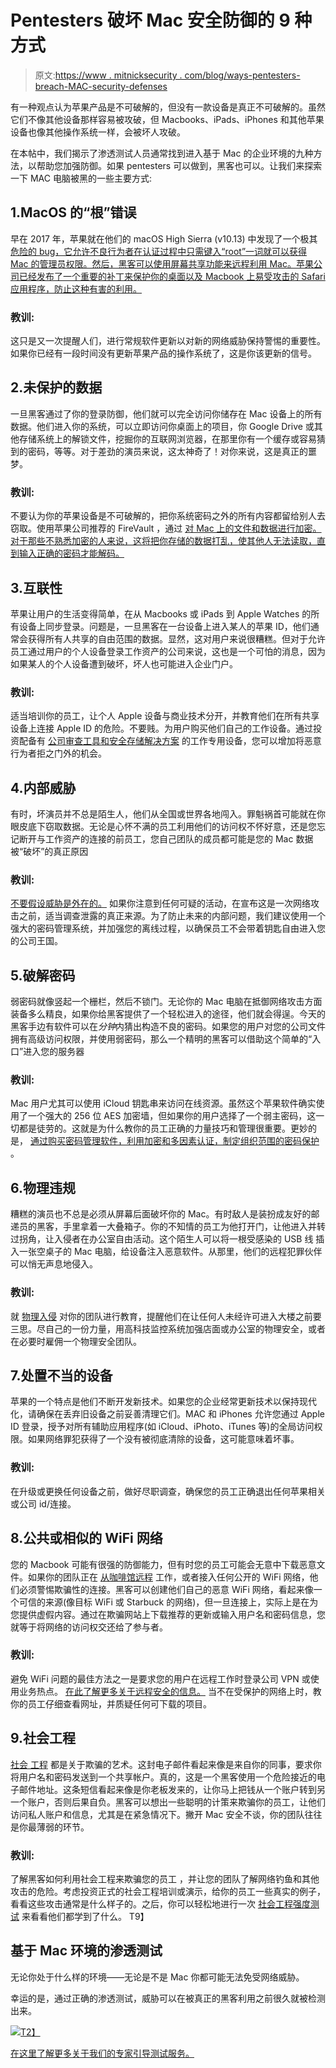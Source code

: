 # Pentesters 破坏 Mac 安全防御的 9 种方式

> 原文:[https://www . mitnicksecurity . com/blog/ways-pentesters-breach-MAC-security-defenses](https://www.mitnicksecurity.com/blog/ways-pentesters-breach-mac-security-defenses)

有一种观点认为苹果产品是不可破解的，但没有一款设备是真正不可破解的。虽然它们不像其他设备那样容易被攻破，但 Macbooks、iPads、iPhones 和其他苹果设备也像其他操作系统一样，会被坏人攻破。

在本帖中，我们揭示了渗透测试人员通常找到进入基于 Mac 的企业环境的九种方法，以帮助您加强防御。如果 pentesters 可以做到，黑客也可以。让我们来探索一下 MAC 电脑被黑的一些主要方式:

## 1.MacOS 的“根”错误

早在 2017 年，苹果就在他们的 macOS High Sierra (v10.13) 中发现了一个极其 [危险的 bug，它允许不良行为者在认证过程中只需键入“root”一词就可以获得 Mac 的管理员权限。然后，黑客可以使用屏幕共享功能来远程利用 Mac。苹果公司已经发布了一个重要的补丁来保护你的桌面以及 Macbook 上易受攻击的 Safari 应用程序，防止这种有害的利用。](https://support.apple.com/en-us/HT208397)

### 教训:

这只是又一次提醒人们，进行常规软件更新以对新的网络威胁保持警惕的重要性。如果你已经有一段时间没有更新苹果产品的操作系统了，这是你该更新的信号。

## 2.未保护的数据

一旦黑客通过了你的登录防御，他们就可以完全访问你储存在 Mac 设备上的所有数据。他们进入你的系统，可以立即访问你桌面上的项目，你 Google Drive 或其他存储系统上的解锁文件，挖掘你的互联网浏览器，在那里你有一个缓存或容易猜到的密码，等等。对于差劲的演员来说，这太神奇了！对你来说，这是真正的噩梦。

### 教训:

不要认为你的苹果设备是不可破解的，把你系统密码之外的所有内容都留给别人去窃取。使用苹果公司推荐的 FireVault ，通过 [对 Mac 上的文件和数据进行加密。对于那些不熟悉加密的人来说，这将把你存储的数据打乱，使其他人无法读取，直到输入正确的密码才能解码。](https://support.apple.com/guide/mac-help/encrypt-your-mac-data-with-filevault-mh11785/10.13/mac/10.13)

## 3.互联性

苹果让用户的生活变得简单，在从 Macbooks 或 iPads 到 Apple Watches 的所有设备上同步登录。问题是，一旦黑客在一台设备上进入某人的苹果 ID，他们通常会获得所有人共享的自由范围的数据。显然，这对用户来说很糟糕。但对于允许员工通过用户的个人设备登录工作资产的公司来说，这也是一个可怕的消息，因为如果某人的个人设备遭到破坏，坏人也可能进入企业门户。

### 教训:

适当培训你的员工，让个人 Apple 设备与商业技术分开，并教育他们在所有共享设备上连接 Apple ID 的危险。不要贱。为用户购买他们自己的工作设备。通过投资配备有 [公司审查工具和安全存储解决方案](https://www.mitnicksecurity.com/blog/endpoint-security-and-remote-work-5-considerations-for-remote-users) 的工作专用设备，您可以增加将恶意行为者拒之门外的机会。

## 4.内部威胁

有时，坏演员并不总是陌生人，他们从全国或世界各地闯入。罪魁祸首可能就在你眼皮底下窃取数据。无论是心怀不满的员工利用他们的访问权不怀好意，还是您忘记断开与工作资产的连接的前员工，您自己团队的成员都可能是您的 Mac 数据被“破坏”的真正原因

### 教训:

[不要假设威胁是外在的。](https://www.mitnicksecurity.com/blog/understanding-the-6-main-types-of-penetration-testing) 如果你注意到任何可疑的活动，在宣布这是一次网络攻击之前，适当调查泄露的真正来源。为了防止未来的内部问题，我们建议使用一个强大的密码管理系统，并加强您的离线过程，以确保员工不会带着钥匙自由进入您的公司王国。

## 5.破解密码

弱密码就像竖起一个栅栏，然后不锁门。无论你的 Mac 电脑在抵御网络攻击方面装备多么精良，如果你给黑客提供了一个轻松进入的途径，他们就会得逞。今天的黑客手边有软件可以在*分钟*内猜出构造不良的密码。如果您的用户对您的公司文件拥有高级访问权限，并使用弱密码，那么一个精明的黑客可以借助这个简单的“入口”进入您的服务器

### 教训:

Mac 用户尤其可以使用 iCloud 钥匙串来访问在线资源。虽然这个苹果软件确实使用了一个强大的 256 位 AES 加密墙，但如果你的用户选择了一个弱主密码，这一切都是徒劳的。这就是为什么教你的员工正确的力量技巧和管理很重要。更妙的是， [通过购买密码管理软件，利用加密和多因素认证，制定组织范围的密码保护](https://www.mitnicksecurity.com/blog/8-password-security-tips-from-kevin-mitnick-for-better-login-protection) 。

## 6.物理违规

糟糕的演员也不总是必须从屏幕后面破坏你的 Mac。有时敌人是装扮成友好的邮递员的黑客，手里拿着一大叠箱子。你的不知情的员工为他打开门，让他进入并转过拐角，让入侵者在办公室自由活动。这个陌生人可以将一根受感染的 USB 线 插入一张空桌子的 Mac 电脑，给设备注入恶意软件。从那里，他们的远程犯罪伙伴可以悄无声息地侵入。

### 教训:

就 [物理入侵](https://www.mitnicksecurity.com/blog/understanding-the-6-main-types-of-penetration-testing) 对你的团队进行教育，提醒他们在让任何人未经许可进入大楼之前要三思。尽自己的一份力量，用高科技监控系统加强店面或办公室的物理安全，或者在必要时雇佣一个物理安全团队。

## 7.处置不当的设备

苹果的一个特点是他们不断开发新技术。如果您的企业经常更新技术以保持现代化，请确保在丢弃旧设备之前妥善清理它们。MAC 和 iPhones 允许您通过 Apple ID 登录，授予对所有辅助应用程序(如 iCloud、iPhoto、iTunes 等)的全局访问权限。如果网络罪犯获得了一个没有被彻底清除的设备，这可能意味着坏事。

### 教训:

在升级或更换任何设备之前，做好尽职调查，确保您的员工正确退出任何苹果相关或公司 id/连接。

## 8.公共或相似的 WiFi 网络

您的 Macbook 可能有很强的防御能力，但有时您的员工可能会无意中下载恶意文件。如果你的团队正在 [从咖啡馆远程](https://www.mitnicksecurity.com/blog/endpoint-security-and-remote-work-5-considerations-for-remote-users) 工作，或者接入任何公开的 WiFi 网络，他们必须警惕欺骗性的连接。黑客可以创建他们自己的恶意 WiFi 网络，看起来像一个可信的来源(像目标 WiFi 或 Starbuck 的网络)，但一旦连接上，实际上是在为您提供虚假内容。通过在欺骗网站上下载推荐的更新或输入用户名和密码信息，您就等于将网络的访问权交还给了参与者。

### 教训:

避免 WiFi 问题的最佳方法之一是要求您的用户在远程工作时登录公司 VPN 或使用业务热点。 [在此了解更多关于远程安全的信息。](https://www.mitnicksecurity.com/blog/5-ways-to-secure-your-workforce-when-working-from-hom) 当不在受保护的网络上时，教你的员工仔细查看网址，并质疑任何可下载的项目。

## 9.社会工程

[社会 工程](https://www.mitnicksecurity.com/blog/social-engineering-attacks) 都是关于欺骗的艺术。这封电子邮件看起来像是来自你的同事，要求你将用户名和密码发送到一个共享帐户。真的，这是一个黑客使用一个危险接近的电子邮件地址。这条短信看起来像是你老板发来的，让你马上把钱从一个账户转到另一个账户，否则后果自负。黑客可以想出一些聪明的计策来欺骗你的员工，让他们访问私人账户和信息，尤其是在紧急情况下。撇开 Mac 安全不谈，你的团队往往是你最薄弱的环节。

### 教训:

了解黑客如何利用社会工程来欺骗您的员工 ，并让您的团队了解网络钓鱼和其他攻击的危险。考虑投资正式的社会工程培训或演示，给你的员工一些真实的例子，看看这些攻击通常是什么样子的。之后，你可以轻松地进行一次 [社会工程强度测试](https://www.mitnicksecurity.com/social-engineering-strength-testing) 来看看他们都学到了什么。
T9】

## 基于 Mac 环境的渗透测试

无论你处于什么样的环境——无论是不是 Mac 你都可能无法免受网络威胁。

幸运的是，通过正确的渗透测试，威胁可以在被真正的黑客利用之前很久就被检测出来。

[![](../Images/06b9b4f99662ffe62a5d9d6e6625da92.png)T2】](https://mitnicksecurity.wistia.com/medias/nimvad5otb?wvideo=nimvad5otb)

[在这里了解更多关于我们的专家引导测试服务。](https://www.mitnicksecurity.com/penetration-testing)